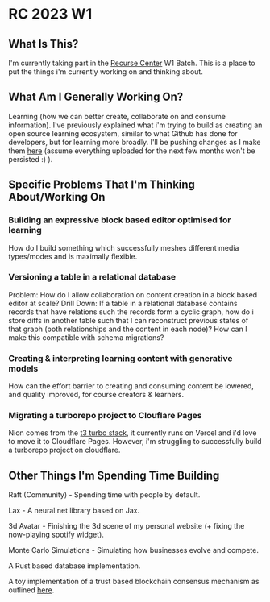 # RC 2023 W1

## What Is This?
I'm currently taking part in the [Recurse Center](https://www.recurse.com/) W1 Batch. This is a place to put the things i'm currently working on and thinking about.

## What Am I Generally Working On?
Learning (how we can better create, collaborate on and consume information). I've previously explained what i'm trying to build as creating an open source learning ecosystem, similar to what Github has done for developers, but for learning more broadly. I'll be pushing changes as I make them [here](https://www.nion.ai/) (assume everything uploaded for the next few months won't be persisted :) ).

## Specific Problems That I'm Thinking About/Working On
### Building an expressive block based editor optimised for learning
How do I build something which successfully meshes different media types/modes and is maximally flexible.

### Versioning a table in a relational database
Problem: How do I allow collaboration on content creation in a block based editor at scale?
Drill Down: If a table in a relational database contains records that have relations such the records form a cyclic graph, how do i store diffs in another table such that I can reconstruct previous states of that graph (both relationships and the content in each node)? How can I make this compatible with schema migrations?

### Creating & interpreting learning content with generative models
How can the effort barrier to creating and consuming content be lowered, and quality improved, for course creators & learners.

### Migrating a turborepo project to Clouflare Pages
Nion comes from the [t3 turbo stack](https://github.com/t3-oss/create-t3-turbo), it currently runs on Vercel and i'd love to move it to Cloudflare Pages. However, i'm struggling to successfully build a turborepo project on cloudflare.

## Other Things I'm Spending Time Building
Raft (Community) - Spending time with people by default.

Lax - A neural net library based on Jax.

3d Avatar - Finishing the 3d scene of my personal website (+ fixing the now-playing spotify widget).

Monte Carlo Simulations - Simulating how businesses evolve and compete.

A Rust based database implementation.

A toy implementation of a trust based blockchain consensus mechanism as outlined [here](https://charliesweeting.com/writing/proof-by-collective-an-identity-based-blockchain-consensus-mechanism).
